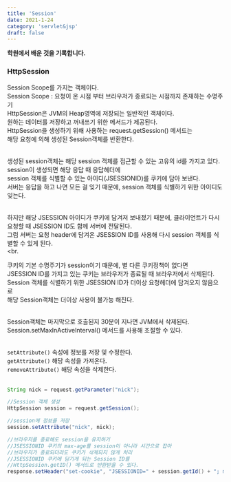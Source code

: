 ```yaml
---
title: 'Session'
date: 2021-1-24
category: 'servlet&jsp'
draft: false
---
```


**학원에서 배운 것을 기록합니다.**
<br>

### HttpSession

Session Scope를 가지는 객체이다.  
Session Scope : 요청이 온 시점 부터 브라우저가 종료되는 시점까지 존재하는 수명주기    
HttpSession은 JVM의 Heap영역에 저장되는 일반적인 객체이다.  
원하는 데이터를 저장하고 꺼내쓰기 위한 메서드가 제공된다.  
HttpSession을 생성하기 위해 사용하는 request.getSession() 메서드는  
해당 요청에 의해 생성된 Session객체를 반환한다.  
<br>


생성된 session객체는 해당 session 객체를 접근할 수 있는 고유의 id를 가지고 있다.  
session이 생성되면 해당 응답 때 응답헤더에  
session 객체를 식별할 수 있는 아이디(JSESSIONID)를 쿠키에 담아 보낸다.  
서버는 응답을 하고 나면 모든 걸 잊기 때문에, session 객체를 식별하기 위한 아이디도 잊는다.  
<br>


하지만 해당 JSESSION 아이디가 쿠키에 담겨저 보내졌기 때문에,
클라이언트가 다시 요청할 때 JSESSION ID도 함께 서버에 전달된다.  
그럼 서버는 요청 header에 담겨온 JSESSION ID를 사용해 다시 session 객체를 식별할 수 있게 된다.  
<br.


쿠키의 기본 수명주기가 session이기 때문에, 별 다른 쿠키정책이 없다면  
JSESSION ID를 가지고 있는 쿠키는 브라우저가 종료될 때 브라우저에서 삭제된다.  
Session 객체를 식별하기 위한 JSESSION ID가 더이상 요청헤더에 담겨오지 않음으로  
해당 Session객체는 더이상 사용이 불가능 해진다.  
<br>


Session객체는 마지막으로 호출된지 30분이 지나면 JVM에서 삭제된다.  
Session.setMaxInActiveInterval() 메서드를 사용해 조절할 수 있다.  
<br>

`setAttribute()` 속성에 정보를 저장 및 수정한다.  
`getAttribute()` 해당 속성을 가져온다.  
`removeAttribute()` 해당 속성을 삭제한다.  
<br>


```java
String nick = request.getParameter("nick");

//Session 객체 생성
HttpSession session = request.getSession();

//session에 정보를 저장
session.setAttribute("nick", nick);

//브라우저를 종료해도 session을 유지하기  
//JSESSIONID 쿠키의 max-age를 session이 아니라 시간으로 잡아
//브라우저가 종료되더라도 쿠키가 삭제되지 않게 처리
//JSESSIONID 쿠키에 담기게 되는 Session ID를
//HttpSession.getID() 메서드로 반환받을 수 있다.
response.setHeader("set-cookie", "JSESSIONID=" + session.getId() + "; max-age=3600; path=/");

```











